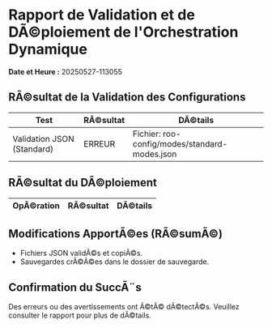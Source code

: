 ﻿# Rapport de Validation et de DÃ©ploiement de l'Orchestration Dynamique

**Date et Heure :** 20250527-113055

## RÃ©sultat de la Validation des Configurations

| Test                     | RÃ©sultat | DÃ©tails                                 |
|--------------------------|----------|-----------------------------------------|
| Validation JSON (Standard) | ERREUR | Fichier: roo-config/modes/standard-modes.json | | Validation JSON (N5) | SUCCÃˆS | Fichier: roo-modes/n5/configs/n5-modes-roo-compatible.json | | Instructions Orchestration (Standard) | AVERTISSEMENT | Fichier: roo-config/modes/standard-modes.json | | Instructions Orchestration (N5) | AVERTISSEMENT | Fichier: roo-modes/n5/configs/n5-modes-roo-compatible.json | | CohÃ©rence Architectures | ERREUR | Fichiers: Standard et N5 |

## RÃ©sultat du DÃ©ploiement

| OpÃ©ration                | RÃ©sultat | DÃ©tails                                 |
|--------------------------|----------|-----------------------------------------|


## Modifications ApportÃ©es (RÃ©sumÃ©)
- Fichiers JSON validÃ©s et copiÃ©s.
- Sauvegardes crÃ©Ã©es dans le dossier de sauvegarde.

## Confirmation du SuccÃ¨s
Des erreurs ou des avertissements ont Ã©tÃ© dÃ©tectÃ©s. Veuillez consulter le rapport pour plus de dÃ©tails.
